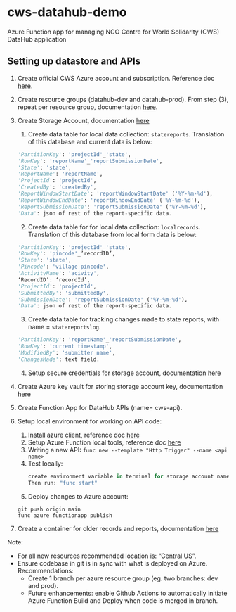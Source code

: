 # cws-datahub-demo
Azure Function app for managing NGO Centre for World Solidarity (CWS) DataHub application


## Setting up datastore and APIs


1.	Create official CWS Azure account and subscription. Reference doc [here](https://learn.microsoft.com/en-us/training/modules/create-an-azure-account). 
2.	Create resource groups (datahub-dev and datahub-prod). From step (3), repeat per resource group, documentation [here](https://learn.microsoft.com/en-us/azure/azure-resource-manager/management/manage-resource-groups-portal).
3.	Create Storage Account, documentation [here](https://learn.microsoft.com/en-us/azure/storage/common/storage-account-create?tabs=azure-portal)
    1.	Create data table for local data collection: `statereports`. Translation of this database and current data is below:


      ```python
      'PartitionKey': 'projectId'_'state',
      'RowKey': 'reportName'_'reportSubmissionDate',
      'State': 'state',
      'ReportName': 'reportName',
      'ProjectId': 'projectId',
      'CreatedBy': 'createdBy',
      'ReportWindowStartDate': 'reportWindowStartDate' ('%Y-%m-%d'),
      'ReportWindowEndDate': 'reportWindowEndDate' ('%Y-%m-%d'),
      'ReportSubmissionDate': 'reportSubmissionDate' ('%Y-%m-%d'),
      'Data': json of rest of the report-specific data.

      ```


    2.	Create data table for for local data collection: `localrecords`. Translation of this database from local form data is below:


      ```python
      'PartitionKey': 'projectId'_'state',
      'RowKey': 'pincode'_’recordID’,
      'State': 'state',
      'Pincode': 'village pincode',
      'ActivityName': 'acivity',
      ‘RecordID’: ‘recordId’,
      'ProjectId': 'projectId',
      'SubmittedBy': 'submittedBy',
      'SubmissionDate': 'reportSubmissionDate' ('%Y-%m-%d'),
      'Data': json of rest of the report-specific data.

      ```
      
      
    3.	Create data table for tracking changes made to state reports, with name = `statereportslog`.

      ```python
      'PartitionKey': 'reportName'_'reportSubmissionDate',
      'RowKey': 'current timestamp',
      'ModifiedBy': 'submitter name',
      'ChangesMade': text field.

      ```

    4.	Setup secure credentials for storage account, documentation [here](https://learn.microsoft.com/en-us/azure/storage/common/storage-account-keys-manage?tabs=azure-portal)
4.	Create Azure key vault for storing storage account key, documentation [here](https://learn.microsoft.com/en-us/azure/key-vault/secrets/quick-create-portal)
5.	Create Function App for DataHub APIs (name= cws-api). 
6.	Setup local environment for working on API code:
    1.	Install azure client, reference doc [here](https://www.google.com/url?sa=t&rct=j&q=&esrc=s&source=web&cd=&cad=rja&uact=8&ved=2ahUKEwitq9zzn7D7AhVhIbcAHdZ9BtgQFnoECBQQAQ&url=https%3A%2F%2Flearn.microsoft.com%2Fen-us%2Fcli%2Fazure%2Finstall-azure-cli&usg=AOvVaw2wU-IOK9bJspNOnFD8Hwz_)
    2. Setup Azure Function local tools, reference doc [here](https://learn.microsoft.com/en-us/azure/azure-functions/functions-run-local?tabs=v4%2Cmacos%2Ccsharp%2Cportal%2Cbash#v2)
    3. Writing a new API: ``func new --template "Http Trigger" --name <api name>``
    4. Test locally: 
        ``` python
        create environment variable in terminal for storage account name (Name: 'STORAGE_ACCCOUNT_NAME') and account key (Name: 'STORAGE_ACCOUNT_KEY')
        Then run: "func start"
        ```
    5. Deploy changes to Azure account: 
      ```
      git push origin main
      func azure functionapp publish
      ```
7. Create a container for older records and reports, documentation [here](https://learn.microsoft.com/en-us/azure/storage/blobs/storage-quickstart-blobs-portal)

    



Note:
*	For all new resources recommended location is: “Central US”.
* Ensure codebase in git is in sync with what is deployed on Azure. Recommendations:
    * Create 1 branch per azure resource group (eg. two branches: dev and prod). 
    * Future enhancements: enable Github Actions to automatically initiate Azure Function Build and Deploy when code is merged in branch.
